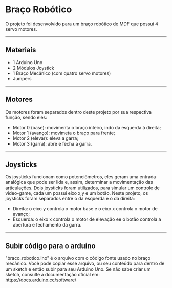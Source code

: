 # Braço Robótico

O projeto foi desenvolvido para um braço robótico de MDF que possui 4 servo motores.

---

## Materiais

 - 1 Arduino Uno
 - 2 Módulos Joystick
 - 1 Braço Mecânico (com quatro servo motores)
 - Jumpers

---

## Motores

Os motores foram separados dentro deste projeto por sua respectiva função, sendo eles:
 - Motor 0 (base): movimenta o braço inteiro, indo da esquerda à direita;
 - Motor 1 (avanço): movimeta o braço para frente;
 - Motor 2 (elevar): eleva a garra;
 - Motor 3 (garra): abre e fecha a garra.

---

## Joysticks

Os joysticks funcionam como potenciômetros, eles geram uma entrada analógica que pode ser lida e, assim, determinar a movimentação das articulações. Dois joysticks foram utilizados, para simular um controle de video-game, cada um possui eixo x,y e um botão. Neste projeto, os joysticks foram separados entre o da esquerda e o da direita:
 - Direita: o eixo y controla o motor base e o eixo x controla o motor de avanço;
 - Esquerda: o eixo x controla o motor de elevação ee o botão controla a abertura e fechamento da garra.

---

## Subir código para o arduino

"braco_robotico.ino" é o arquivo com o código fonte usado no braço mecânico. Você pode copiar esse arquivo, ou seu conteúdo para dentro de um sketch e então subir para seu Arduino Uno. Se não sabe criar um sketch, consulte a documentação oficial em: https://docs.arduino.cc/software/
